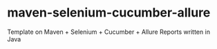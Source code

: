 # maven-selenium-cucumber-allure
Template on Maven + Selenium + Cucumber + Allure Reports written in Java
